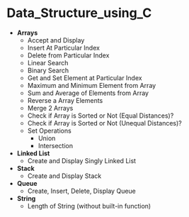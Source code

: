 # Data_Structure_using_C

- **Arrays**
	- Accept and Display
	- Insert At Particular Index
	- Delete from Particular Index
	- Linear Search
	- Binary Search
	- Get and Set Element at Particular Index
	- Maximum and Minimum Element from Array
	- Sum and Average of Elements from Array
	- Reverse a Array Elements
	- Merge 2 Arrays
	- Check if Array is Sorted or Not (Equal Distances)?
	- Check if Array is Sorted or Not (Unequal Distances)?
	- Set Operations
		- Union 
		- Intersection
- **Linked List** 
	- Create and Display Singly Linked List
- **Stack**
	- Create and Display Stack
- **Queue**
	- Create, Insert, Delete, Display Queue
- **String**
	- Length of String (without built-in function)
